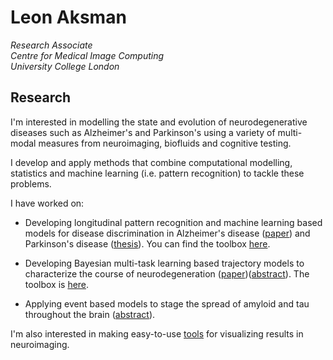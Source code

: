 # Leon Aksman
*Research Associate <br/>
Centre for Medical Image Computing <br/>
University College London* <br/>

## Research

I'm interested in modelling the state and evolution of neurodegenerative diseases such as Alzheimer's and Parkinson's using a variety of multi-modal measures from neuroimaging, biofluids and cognitive testing. 

I develop and apply methods that combine computational modelling, statistics and machine learning (i.e. pattern recognition) to tackle these problems. 

I have worked on:

* Developing longitudinal pattern recognition and machine learning based models for disease discrimination in Alzheimer's disease ([paper]()) and Parkinson's disease ([thesis](https://kclpure.kcl.ac.uk/portal/en/theses/longitudinal-neuroimaging-features-for-discriminating-early-neurodegeneration(ac3aefdc-0cf2-4405-9edd-69e263129bdf).html)). You can find the toolbox [here](https://github.com/LeonAksman/lpr).

* Developing Bayesian multi-task learning based trajectory models to characterize the course of neurodegeneration ([paper](https://www.biorxiv.org/content/10.1101/593459v1))([abstract](https://files.aievolution.com/hbm1801/abstracts/32082/2254_Aksman.pdf)). The toolbox is [here](https://github.com/LeonAksman/bayes-mtl-traj). 

* Applying event based models to stage the spread of amyloid and tau throughout the brain (<a href="Aksman_OHBM_2019.pdf">abstract</a>).

I'm also interested in making easy-to-use [tools](https://github.com/LeonAksman/vtkSnap) for visualizing results in neuroimaging.
